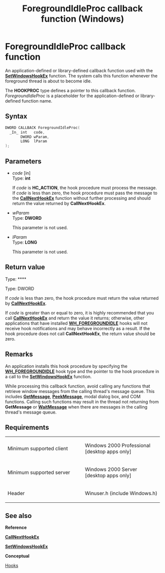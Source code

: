 ﻿---
title: ForegroundIdleProc callback function (Windows)
TOCTitle: ForegroundIdleProc callback function
ms:assetid: VS|winui|~\winui\windowsuserinterface\windowing\hooks\hookreference\hookfunctions\foregroundidleproc.htm
ms:mtpsurl: https://msdn.microsoft.com/en-us/library/ms644980(v=VS.85)
ms:contentKeyID: 5641708
ms.date: 03/30/2018
mtps_version: v=VS.85
f1_keywords:
- ForegroundIdleProc
- winuser/ForegroundIdleProc
dev_langs:
- C++
- C
api_location:
- Winuser.h
api_name:
- ForegroundIdleProc
api_type:
- UserDefined
product:
- Windows
topic_type:
- apiref
- kbSyntax
product_family_name: VS
ROBOTS: INDEX,FOLLOW
---

# ForegroundIdleProc callback function

An application-defined or library-defined callback function used with the [**SetWindowsHookEx**](https://msdn.microsoft.com/en-us/library/ms644990\(v=vs.85\)) function. The system calls this function whenever the foreground thread is about to become idle.

The **HOOKPROC** type defines a pointer to this callback function. *ForegroundIdleProc* is a placeholder for the application-defined or library-defined function name.

## Syntax

``` c++
DWORD CALLBACK ForegroundIdleProc(
  _In_ int   code,
       DWORD wParam,
       LONG  lParam
);
```

## Parameters

  - *code* \[in\]  
    Type: **int**
    
    If *code* is **HC\_ACTION**, the hook procedure must process the message. If *code* is less than zero, the hook procedure must pass the message to the [**CallNextHookEx**](https://msdn.microsoft.com/en-us/library/ms644974\(v=vs.85\)) function without further processing and should return the value returned by **CallNextHookEx**.

  - *wParam*  
    Type: **DWORD**
    
    This parameter is not used.

  - *lParam*  
    Type: **LONG**
    
    This parameter is not used.

## Return value

Type: ****

Type: DWORD

If *code* is less than zero, the hook procedure must return the value returned by [**CallNextHookEx**](https://msdn.microsoft.com/en-us/library/ms644974\(v=vs.85\)).

If *code* is greater than or equal to zero, it is highly recommended that you call [**CallNextHookEx**](https://msdn.microsoft.com/en-us/library/ms644974\(v=vs.85\)) and return the value it returns; otherwise, other applications that have installed [**WH\_FOREGROUNDIDLE**](https://msdn.microsoft.com/en-us/library/ms644959\(v=vs.85\)) hooks will not receive hook notifications and may behave incorrectly as a result. If the hook procedure does not call **CallNextHookEx**, the return value should be zero.

## Remarks

An application installs this hook procedure by specifying the [**WH\_FOREGROUNDIDLE**](https://msdn.microsoft.com/en-us/library/ms644959\(v=vs.85\)) hook type and the pointer to the hook procedure in a call to the [**SetWindowsHookEx**](https://msdn.microsoft.com/en-us/library/ms644990\(v=vs.85\)) function.

While processing this callback function, avoid calling any functions that retrieve window messages from the calling thread's message queue. This includes [**GetMessage**](https://msdn.microsoft.com/en-us/library/ms644936\(v=vs.85\)), [**PeekMessage**](https://msdn.microsoft.com/en-us/library/ms644943\(v=vs.85\)), modal dialog box, and COM functions. Calling such functions may result in the thread not returning from **GetMessage** or [**WaitMessage**](https://msdn.microsoft.com/en-us/library/ms644956\(v=vs.85\)) when there are messages in the calling thread's message queue.

## Requirements

<table>
<colgroup>
<col style="width: 50%" />
<col style="width: 50%" />
</colgroup>
<tbody>
<tr class="odd">
<td><p>Minimum supported client</p></td>
<td><p>Windows 2000 Professional [desktop apps only]</p></td>
</tr>
<tr class="even">
<td><p>Minimum supported server</p></td>
<td><p>Windows 2000 Server [desktop apps only]</p></td>
</tr>
<tr class="odd">
<td><p>Header</p></td>
<td>Winuser.h (include Windows.h)</td>
</tr>
</tbody>
</table>


## See also

**Reference**

[**CallNextHookEx**](https://msdn.microsoft.com/en-us/library/ms644974\(v=vs.85\))

[**SetWindowsHookEx**](https://msdn.microsoft.com/en-us/library/ms644990\(v=vs.85\))

**Conceptual**

[Hooks](https://msdn.microsoft.com/en-us/library/ms632589\(v=vs.85\))

